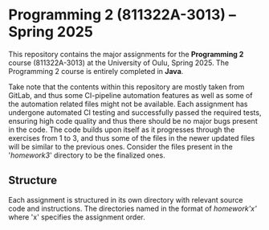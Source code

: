 # Programming 2 (811322A-3013) – Spring 2025

This repository contains the major assignments for the **Programming 2** course (811322A-3013) at the University of Oulu, Spring 2025. The Programming 2 course is entirely completed in **Java**.

Take note that the contents within this repository are mostly taken from GitLab, and thus some CI-pipeline automation features as well as some of the automation related files might not be available. Each assignment has undergone automated CI testing and successfully passed the required tests, ensuring high code quality and thus there should be no major bugs present in the code. The code builds upon itself as it progresses through the exercises from 1 to 3, and thus some of the files in the newer updated files will be similar to the previous ones. Consider the files present in the '*homework3*' directory to be the finalized ones. 

## Structure
Each assignment is structured in its own directory with relevant source code and instructions. The directories named in the format of *homework'x'* where 'x' specifies the assignment order.


